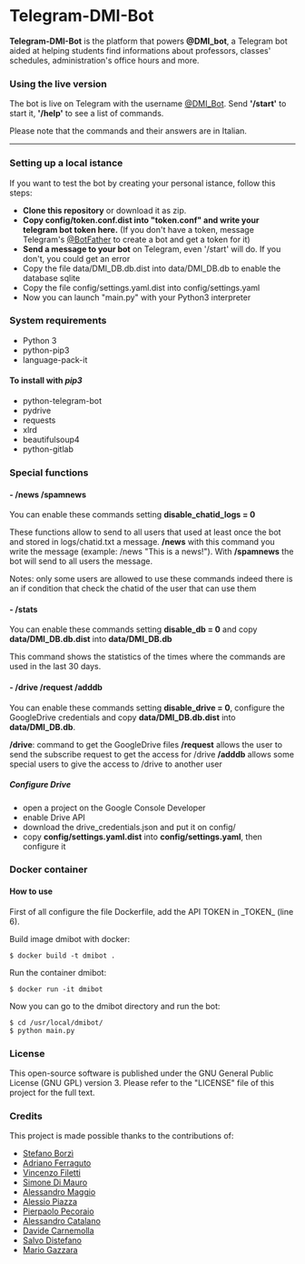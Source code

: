 # Telegram-DMI-Bot

**Telegram-DMI-Bot** is the platform that powers **@DMI_bot**, a Telegram bot aided at helping students find informations about professors, classes' schedules, administration's office hours and more.

### Using the live version
The bot is live on Telegram with the username [@DMI_Bot](https://telegram.me/DMI_Bot).
Send **'/start'** to start it, **'/help'** to see a list of commands.

Please note that the commands and their answers are in Italian.

---

### Setting up a local istance
If you want to test the bot by creating your personal istance, follow this steps:
* **Clone this repository** or download it as zip.
* **Copy config/token.conf.dist into "token.conf" and write your telegram bot token here.** (If you don't have a token, message Telegram's [@BotFather](http://telegram.me/Botfather) to create a bot and get a token for it)
* **Send a message to your bot** on Telegram, even '/start' will do. If you don't, you could get an error
* Copy the file data/DMI_DB.db.dist into data/DMI_DB.db to enable the database sqlite
* Copy the file config/settings.yaml.dist into config/settings.yaml
* Now you can launch "main.py" with your Python3 interpreter

### System requirements

- Python 3
- python-pip3
- language-pack-it

#### To install with *pip3*

- python-telegram-bot
- pydrive
- requests
- xlrd
- beautifulsoup4
- python-gitlab

### Special functions

#### - /news /spamnews

You can enable these commands setting **disable_chatid_logs = 0**

These functions allow to send to all users that used at least once the bot and stored in logs/chatid.txt a message.
**/news** with this command you write the message (example: /news "This is a news!").
With **/spamnews** the bot will send to all users the message.

Notes: only some users are allowed to use these commands indeed there is an if condition that check the chatid of the user that can use them

#### - /stats
You can enable these commands setting **disable_db = 0** and copy **data/DMI_DB.db.dist** into **data/DMI_DB.db**

This command shows the statistics of the times where the commands are used in the last 30 days.

#### - /drive /request /adddb
You can enable these commands setting **disable_drive = 0**, configure the GoogleDrive credentials and copy **data/DMI_DB.db.dist** into **data/DMI_DB.db**.

**/drive**: command to get the GoogleDrive files
**/request** allows the user to send the subscribe request to get the access for /drive
**/adddb** allows some special users to give the access to /drive to another user

##### **Configure Drive**
- open a project on the Google Console Developer
- enable Drive API
- download the drive_credentials.json and put it on config/
- copy **config/settings.yaml.dist** into **config/settings.yaml**, then configure it

### Docker container

#### How to use

First of all configure the file Dockerfile, add the API TOKEN in \_TOKEN\_ (line 6).

Build image dmibot with docker:

```
$ docker build -t dmibot .
```

Run the container dmibot:

```
$ docker run -it dmibot
```

Now you can go to the dmibot directory and run the bot:

```
$ cd /usr/local/dmibot/
$ python main.py
```

### License
This open-source software is published under the GNU General Public License (GNU GPL) version 3. Please refer to the "LICENSE" file of this project for the full text.

### Credits
This project is made possible thanks to the contributions of:

- [Stefano Borzì](https://github.com/Helias)
- [Adriano Ferraguto](https://github.com/adrianoferraguto)
- [Vincenzo Filetti](https://github.com/veeenz)
- [Simone Di Mauro](https://github.com/simone989)
- [Alessandro Maggio](https://github.com/Tkd-alex)
- [Alessio Piazza](https://github.com/Squalex95)
- [Pierpaolo Pecoraio](https://github.com/Pierpaolo791)
- [Alessandro Catalano](https://github.com/Wornairz)
- [Davide Carnemolla](https://github.com/daxcpp)
- [Salvo Distefano](https://github.com/RayperZ)
- [Mario Gazzara](https://github.com/gazer99)


